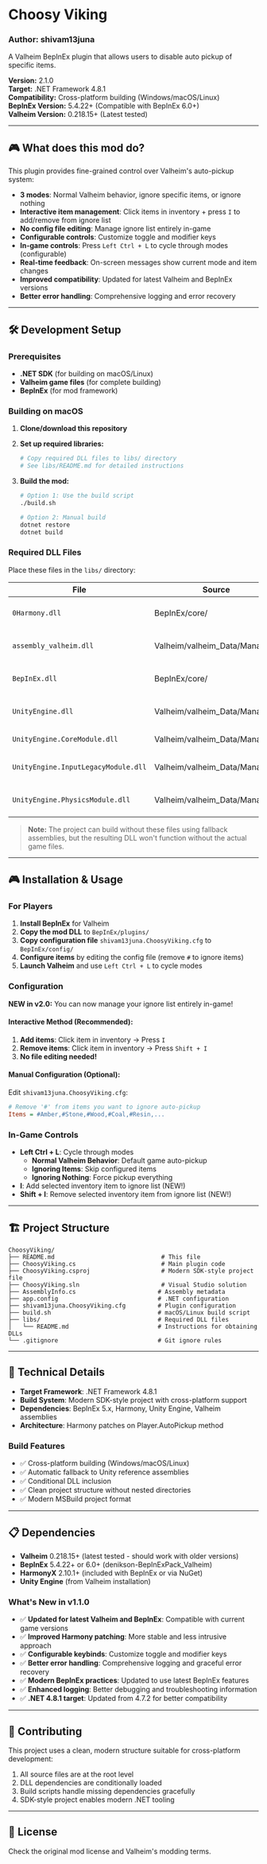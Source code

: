 # Choosy Viking

### Author: shivam13juna

A Valheim BepInEx plugin that allows users to disable auto pickup of specific items.

**Version:** 2.1.0  
**Target:** .NET Framework 4.8.1  
**Compatibility:** Cross-platform building (Windows/macOS/Linux)  
**BepInEx Version:** 5.4.22+ (Compatible with BepInEx 6.0+)  
**Valheim Version:** 0.218.15+ (Latest tested)

---

## 🎮 What does this mod do?

This plugin provides fine-grained control over Valheim's auto-pickup system:

- **3 modes**: Normal Valheim behavior, ignore specific items, or ignore nothing
- **Interactive item management**: Click items in inventory + press `I` to add/remove from ignore list
- **No config file editing**: Manage ignore list entirely in-game
- **Configurable controls**: Customize toggle and modifier keys
- **In-game controls**: Press `Left Ctrl + L` to cycle through modes (configurable)
- **Real-time feedback**: On-screen messages show current mode and item changes
- **Improved compatibility**: Updated for latest Valheim and BepInEx versions
- **Better error handling**: Comprehensive logging and error recovery

---

## 🛠️ Development Setup

### Prerequisites

- **.NET SDK** (for building on macOS/Linux)
- **Valheim game files** (for complete building)
- **BepInEx** (for mod framework)

### Building on macOS

1. **Clone/download this repository**

2. **Set up required libraries:**
   ```bash
   # Copy required DLL files to libs/ directory
   # See libs/README.md for detailed instructions
   ```

3. **Build the mod:**
   ```bash
   # Option 1: Use the build script
   ./build.sh
   
   # Option 2: Manual build
   dotnet restore
   dotnet build
   ```

### Required DLL Files

Place these files in the `libs/` directory:

| File | Source | Purpose |
|------|--------|---------|
| `0Harmony.dll` | BepInEx/core/ | Harmony patching framework |
| `assembly_valheim.dll` | Valheim/valheim_Data/Managed/ | Valheim game types |
| `BepInEx.dll` | BepInEx/core/ | BepInEx plugin framework |
| `UnityEngine.dll` | Valheim/valheim_Data/Managed/ | Unity engine core |
| `UnityEngine.CoreModule.dll` | Valheim/valheim_Data/Managed/ | Unity core module |
| `UnityEngine.InputLegacyModule.dll` | Valheim/valheim_Data/Managed/ | Unity input system |
| `UnityEngine.PhysicsModule.dll` | Valheim/valheim_Data/Managed/ | Unity physics system |

> **Note:** The project can build without these files using fallback assemblies, but the resulting DLL won't function without the actual game files.

---

## 🎮 Installation & Usage

### For Players

1. **Install BepInEx** for Valheim
2. **Copy the mod DLL** to `BepInEx/plugins/`
3. **Copy configuration file** `shivam13juna.ChoosyViking.cfg` to `BepInEx/config/`
4. **Configure items** by editing the config file (remove `#` to ignore items)
5. **Launch Valheim** and use `Left Ctrl + L` to cycle modes

### Configuration

**NEW in v2.0:** You can now manage your ignore list entirely in-game!

#### **Interactive Method (Recommended):**
1. **Add items**: Click item in inventory → Press `I`
2. **Remove items**: Click item in inventory → Press `Shift + I`
3. **No file editing needed!**

#### **Manual Configuration (Optional):**
Edit `shivam13juna.ChoosyViking.cfg`:

```ini
# Remove '#' from items you want to ignore auto-pickup
Items = #Amber,#Stone,#Wood,#Coal,#Resin,...
```

### In-Game Controls

- **Left Ctrl + L**: Cycle through modes
  - **Normal Valheim Behavior**: Default game auto-pickup
  - **Ignoring Items**: Skip configured items
  - **Ignoring Nothing**: Force pickup everything
- **I**: Add selected inventory item to ignore list (NEW!)
- **Shift + I**: Remove selected inventory item from ignore list (NEW!)

---

## 🏗️ Project Structure

```
ChoosyViking/
├── README.md                              # This file
├── ChoosyViking.cs                        # Main plugin code
├── ChoosyViking.csproj                    # Modern SDK-style project file
├── ChoosyViking.sln                       # Visual Studio solution
├── AssemblyInfo.cs                       # Assembly metadata
├── app.config                            # .NET configuration
├── shivam13juna.ChoosyViking.cfg         # Plugin configuration
├── build.sh                              # macOS/Linux build script
├── libs/                                 # Required DLL files
│   └── README.md                         # Instructions for obtaining DLLs
└── .gitignore                            # Git ignore rules
```

---

## 🔧 Technical Details

- **Target Framework**: .NET Framework 4.8.1
- **Build System**: Modern SDK-style project with cross-platform support
- **Dependencies**: BepInEx 5.x, Harmony, Unity Engine, Valheim assemblies
- **Architecture**: Harmony patches on Player.AutoPickup method

### Build Features

- ✅ Cross-platform building (Windows/macOS/Linux)
- ✅ Automatic fallback to Unity reference assemblies
- ✅ Conditional DLL inclusion
- ✅ Clean project structure without nested directories
- ✅ Modern MSBuild project format

---

## 📋 Dependencies

- **Valheim** 0.218.15+ (latest tested - should work with older versions)
- **BepInEx** 5.4.22+ or 6.0+ (denikson-BepInExPack_Valheim)
- **HarmonyX** 2.10.1+ (included with BepInEx or via NuGet)
- **Unity Engine** (from Valheim installation)

### What's New in v1.1.0

- ✅ **Updated for latest Valheim and BepInEx**: Compatible with current game versions
- ✅ **Improved Harmony patching**: More stable and less intrusive approach
- ✅ **Configurable keybinds**: Customize toggle and modifier keys
- ✅ **Better error handling**: Comprehensive logging and graceful error recovery
- ✅ **Modern BepInEx practices**: Updated to use latest BepInEx features
- ✅ **Enhanced logging**: Better debugging and troubleshooting information
- ✅ **.NET 4.8.1 target**: Updated from 4.7.2 for better compatibility

---

## 🤝 Contributing

This project uses a clean, modern structure suitable for cross-platform development:

1. All source files are at the root level
2. DLL dependencies are conditionally loaded
3. Build scripts handle missing dependencies gracefully
4. SDK-style project enables modern .NET tooling

---

## 📄 License

Check the original mod license and Valheim's modding terms.